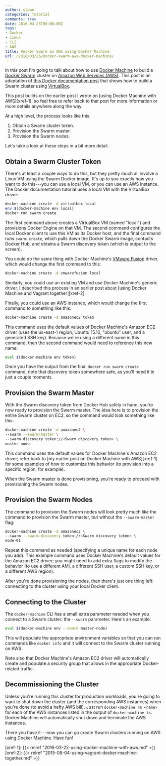 ```yaml
---
author: slowe
categories: Tutorial
comments: true
date: 2016-03-25T00:00:00Z
tags:
- Docker
- Linux
- CLI
- AWS
title: Docker Swarm on AWS using Docker Machine
url: /2016/03/25/docker-swarm-aws-docker-machine/
---
```


In this post I'm going to talk about how to use [Docker Machine][link-2] to build a [Docker Swarm][link-3] cluster on [Amazon Web Services (AWS)][link-4]. This post is an adaptation of [this Docker documentation post][link-1] that shows how to build a Swarm cluster using [VirtualBox][link-5].

This post builds on the earlier post I wrote on [using Docker Machine with AWS][xref-1], so feel free to refer back to that post for more information or more details anywhere along the way.

At a high level, the process looks like this:

1. Obtain a Swarm cluster token.
2. Provision the Swarm master.
3. Provision the Swarm nodes.

Let's take a look at these steps in a bit more detail.

## Obtain a Swarm Cluster Token

There's at least a couple ways to do this, but they pretty much all involve a Linux VM using the Swarm Docker image. It's up to you exactly how you want to do this---you can use a local VM, or you can use an AWS instance. The Docker documentation tutorial uses a local VM with the VirtualBox driver:

```sh
docker-machine create -d virtualbox local
env $(docker-machine env local)
docker run swarm create
```

The first command above creates a VirtualBox VM (named "local") and provisions Docker Engine on that VM. The second command configures the local Docker client to use this VM as its Docker host, and the final command runs `swarm create`, which pulls down the Docker Swarm image, contacts Docker Hub, and obtains a Swarm discovery token (which is output to the screen).

You could do the same thing with Docker Machine's [VMware Fusion][link-6] driver, which would change the first command to this:

```sh
docker-machine create -d vmwarefusion local
```

Similarly, you could use an existing VM and use Docker Machine's generic driver. I described this process in an earlier post about [using Docker Machine and Vagrant together][xref-2].

Finally, you could use an AWS instance, which would change the first command to something like this:

```sh
docker-machine create -d amazonec2 token
```

This command uses the default values of Docker Machine's Amazon EC2 driver (uses the us-east-1 region, Ubuntu 15.10, "ubuntu" user, and a generated SSH key). Because we're using a different name in this command, then the second command would need to reference this new name:

```sh
eval $(docker-machine env token)
```

Once you have the output from the final `docker run swarm create` command, note that discovery token somewhere safe, as you'll need it in just a couple moments.

## Provision the Swarm Master

With the Swarm discovery token from Docker Hub safely in hand, you're now ready to provision the Swarm master. The idea here is to provision the entire Swarm cluster on EC2, so the command would look something like this:

```sh
docker-machine create -d amazonec2 \
--swarm --swarm-master \
--swarm-discovery token://<Swarm discovery token> \
master-node
```

This command uses the default values for Docker Machine's Amazon EC2 driver; refer back to [my earlier post on Docker Machine with AWS][xref-1] for some examples of how to customize this behavior (to provision into a specific region, for example).

When the Swarm master is done provisioning, you're ready to proceed with provisioning the Swarm nodes.

## Provision the Swarm Nodes

The command to provision the Swarm nodes will look pretty much like the command to provision the Swarm master, but without the `--swarm-master` flag:

```sh
docker-machine create -d amazonec2 \
--swarm --swarm-discovery token://<Swarm discovery token> \
node-01
```

Repeat this command as needed (specifying a unique name for each node you add). This example command uses Docker Machine's default values for the Amazon EC2 driver; you might need to add extra flags to modify the behavior (to use a different AMI, a different SSH user, a custom SSH key, or a different AWS region).

After you're done provisioning the nodes, then there's just one thing left: connecting to the cluster using your local Docker client.

## Connecting to the Cluster

The `docker-machine` CLI has a small extra parameter needed when you connect to a Swarm cluster: the `--swarm` parameter. Here's an example:

```sh
eval $(docker-machine env --swarm master-node)
```

This will populate the appropriate environment variables so that you can run commands like `docker info` and it will connect to the Swarm cluster running on AWS.

Note also that Docker Machine's Amazon EC2 driver will automatically create and populate a security group that allows in the appropriate Docker-related traffic.

## Decommissioning the Cluster

Unless you're running this cluster for production workloads, you're going to want to shut down the cluster (and the corresponding AWS instances) when you're done (to avoid a hefty AWS bill). Just run `docker-machine rm <name>` for each of the AWS instances listed in the output of `docker-machine ls`. Docker Machine will automatically shut down and terminate the AWS instances.

There you have it---now you can go create Swarm clusters running on AWS using Docker Machine. Have fun!

[link-1]: https://docs.docker.com/swarm/provision-with-machine/
[link-2]: https://www.docker.com/products/docker-machine
[link-3]: https://www.docker.com/products/docker-swarm
[link-4]: https://aws.amazon.com/
[link-5]: https://www.virtualbox.org/
[link-6]: http://www.vmware.com/products/fusion/
[xref-1]: {{< relref "2016-03-22-using-docker-machine-with-aws.md" >}}
[xref-2]: {{< relref "2015-08-04-using-vagrant-docker-machine-together.md" >}}
